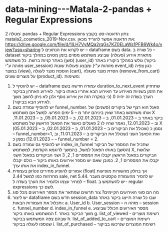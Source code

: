 # data-mining---Matala-2-pandas + Regular Expressions
מטלה 2: pandas + Regular Expressions
נתון הדאטה-סט בקובץ: matala2_cosmetics_2019-Nov.csv. 
את הדאטה אפשר להוריד מכאן:
https://drive.google.com/file/d/1ILH7VyMQa2rqGs7KZ0ELaWs1PFB6Wk4o/view?usp=sharing 
יש לקרוא את הנתונים ל – dataframe בשם data.
כל שורה ב – dataset מתארת אירוע (פעולה) שביצע משתמש מסוים בזמן מסוים במהלך ביקור (סשן) באתר קניות ברשת.
כל משתמש (user_id) גולש במהלך ביקוריו באתר (ביקור מזוהה ע"י user_session) ומבצע פעולות שונות  (מזוהות ע"י event_id) כגון צפיה במוצר (view), הוספת מוצר לעגלה (cart), הסרת מוצר מעגלה (remove_from_cart) על מוצרים שונים (product_id).
משימות:
1.	יש להוסיף ל – dataframe עמודה חדשה בשם duration_to_next_event שתחזיק את הזמן בשניות מאירוע עד האירוע הבא אחריו באותו ביקור. לאירוע האחרון בביקור הערך בשדה זה יהיה 0 (כי במקרה הזה אין אירוע נוסף ולכן לא ניתן לחשב משך לאירוע הבא בביקור).
2.	יש להוסיף עמודה בשם funnel_number. פאנל הוא רצף של ביקורים (סשנים) של אותו משתמש באתר שאין ביניהם יותר מ – 5 ימים הפרש. למשל אם משתמש X ביקר באתר ב – 01.01.2023, ב – 02.01.2023, ב – 05.01.2023, ב – 11.01.2023, וב – 12.01.2023, נאמר שהיו לו 2 פאנלים כאשר את הפאנל הראשון של משתמש X (שכולל את הביקורים ב – 01.01.2023, ב – 02.01.2023, ב – 05.01.2023) נסמן כ – funnel_number=1, ואת הפאנל השני (שכולל את הביקורים ב – 11.01.2023, וב – 12.01.2023) נסמן כ – funnel_number = 2.
3.	יש להוסיף גם עמודה בשם index_in_funnel שתכיל את המספר של הביקור (הסשן) באותו הפאנל 
למשל, בהמשך לדוגמא הקודמת, למשתמש X, שלושת הביקורים בפאנל הראשון יקבלו את המספרים 1, 2, 3 ושני הביקורים בפאנל השני יקבלו את המספרים 1, 2.
כמובן שאם יש מספר אירועים באותו ביקור – כולם יקבלו את אותו ערך index_in_funnel.
4.	בעמודת price אמורים להופיע מחירים (float) אך בחלק מהשורות מופיעות מחרוזות כמו למשל 2.44 sale, net 5.44. יש להסיר מהעמודה טקסטים מעבר למחיר עצמו ולהמיר את הערך בשדה ל – float. יש להשתמש ב- regular expressions לשם כך.
5.	מה הם סוגי האירועים הקיימים? צור תרשים שמתאר את מספר האירועים מכל סוג
6.	יש ליצור dataframe חדש בשם session_data שבו כל שורה תייצג ביקור באתר ותכלול את העמודות הבאות:
a.	User_id
b.	User_session – מזהה ה – session
c.	funnel_number
d.	index_in_funnel
e.	מספר האירועים  הכולל שביצוע המשתמש באותו ביקור
f.	משך הביקור באתר
g.	list_of_viewed - רשימת מוצרים שבהם צפה המשתמש בביקור
h.	list_of_added_to_cart – רשימת המוצרים שנוספו לעגלה בביקור
i.	list_of_purchased – רשימת המוצרים שנרכשו בביקור
